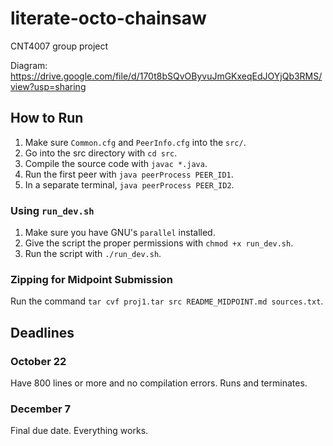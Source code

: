 # literate-octo-chainsaw

CNT4007 group project

Diagram: https://drive.google.com/file/d/170t8bSQvOByvuJmGKxeqEdJOYjQb3RMS/view?usp=sharing

## How to Run

1. Make sure `Common.cfg` and `PeerInfo.cfg` into the `src/`.
2. Go into the src directory with `cd src`.
3. Compile the source code with `javac *.java`.
4. Run the first peer with `java peerProcess PEER_ID1`.
5. In a separate terminal, `java peerProcess PEER_ID2`.

### Using `run_dev.sh`

1. Make sure you have GNU's `parallel` installed.
2. Give the script the proper permissions with `chmod +x run_dev.sh`.
3. Run the script with `./run_dev.sh`.

### Zipping for Midpoint Submission

Run the command `tar cvf proj1.tar src README_MIDPOINT.md sources.txt`.

## Deadlines

### October 22

Have 800 lines or more and no compilation errors. Runs and terminates.

### December 7

Final due date. Everything works.
